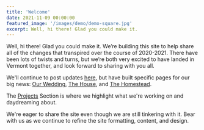 ```yaml
---
title: 'Welcome'
date: 2021-11-09 00:00:00
featured_image: '/images/demo/demo-square.jpg'
excerpt: Well, hi there! Glad you could make it. 
---
```

Well, hi there! Glad you could make it. We’re building this site to help share all of the changes that transpired over the course of 2020-2021. There have been lots of twists and turns, but we’re both very excited to have landed in Vermont together, and look forward to sharing with you all.  

We'll continue to post updates [here](/), but have built specific pages for our big news: [Our Wedding](/wedding/), [The House](/the-house/), and [The Homestead](/the-homestead/). 

The [Projects](/projects/) Section is where we highlight what we're working on and daydreaming about. 

We're eager to share the site even though we are still tinkering with it. Bear with us as we continue to refine the site formatting, content, and design. 